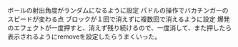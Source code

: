 ボールの射出角度がランダムになるように設定
パドルの操作でバカチンガーのスピードが変わる点
ブロックが１回で消えずに複数回で消えるように設定
爆発のエフェクトが一度押すと、消えず残り続けるので、一度消して、また押したら表示されるようにremoveを設定したらうまくいった。